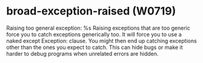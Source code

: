 # broad-exception-raised (W0719)

Raising too general exception: %s Raising exceptions that are too
generic force you to catch exceptions generically too. It will force you
to use a naked except Exception: clause. You might then end up catching
exceptions other than the ones you expect to catch. This can hide bugs
or make it harder to debug programs when unrelated errors are hidden.
